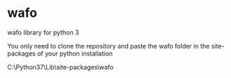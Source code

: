 # wafo
wafo library for python 3

You only need to clone the repository and paste the wafo folder in the site-packages of your python installation


C:\Python37\Lib\site-packages\wafo
